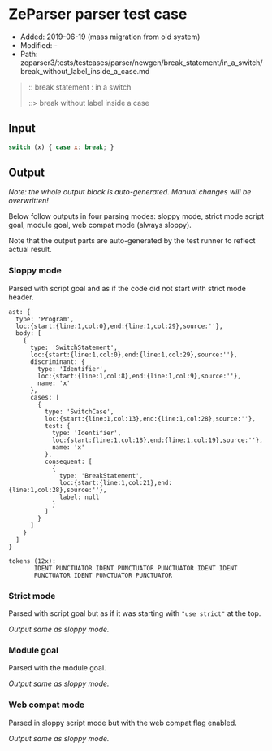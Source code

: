 # ZeParser parser test case

- Added: 2019-06-19 (mass migration from old system)
- Modified: -
- Path: zeparser3/tests/testcases/parser/newgen/break_statement/in_a_switch/break_without_label_inside_a_case.md

> :: break statement : in a switch
>
> ::> break without label inside a case

## Input

`````js
switch (x) { case x: break; }
`````

## Output

_Note: the whole output block is auto-generated. Manual changes will be overwritten!_

Below follow outputs in four parsing modes: sloppy mode, strict mode script goal, module goal, web compat mode (always sloppy).

Note that the output parts are auto-generated by the test runner to reflect actual result.

### Sloppy mode

Parsed with script goal and as if the code did not start with strict mode header.

`````
ast: {
  type: 'Program',
  loc:{start:{line:1,col:0},end:{line:1,col:29},source:''},
  body: [
    {
      type: 'SwitchStatement',
      loc:{start:{line:1,col:0},end:{line:1,col:29},source:''},
      discriminant: {
        type: 'Identifier',
        loc:{start:{line:1,col:8},end:{line:1,col:9},source:''},
        name: 'x'
      },
      cases: [
        {
          type: 'SwitchCase',
          loc:{start:{line:1,col:13},end:{line:1,col:28},source:''},
          test: {
            type: 'Identifier',
            loc:{start:{line:1,col:18},end:{line:1,col:19},source:''},
            name: 'x'
          },
          consequent: [
            {
              type: 'BreakStatement',
              loc:{start:{line:1,col:21},end:{line:1,col:28},source:''},
              label: null
            }
          ]
        }
      ]
    }
  ]
}

tokens (12x):
       IDENT PUNCTUATOR IDENT PUNCTUATOR PUNCTUATOR IDENT IDENT
       PUNCTUATOR IDENT PUNCTUATOR PUNCTUATOR
`````

### Strict mode

Parsed with script goal but as if it was starting with `"use strict"` at the top.

_Output same as sloppy mode._

### Module goal

Parsed with the module goal.

_Output same as sloppy mode._

### Web compat mode

Parsed in sloppy script mode but with the web compat flag enabled.

_Output same as sloppy mode._
